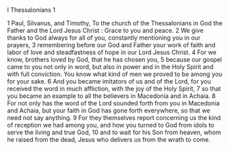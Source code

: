 I Thessalonians 1

1	Paul, Silvanus, and Timothy, To the church of the Thessalonians in God the Father and the Lord Jesus Christ : Grace to you and peace.
2	We give thanks to God always for all of you, constantly mentioning you in our prayers,
3	remembering before our God and Father your work of faith and labor of love and steadfastness of hope in our Lord Jesus Christ.
4	For we know, brothers loved by God, that he has chosen you,
5	because our gospel came to you not only in word, but also in power and in the Holy Spirit and with full conviction. You know what kind of men we proved to be among you for your sake.
6	And you became imitators of us and of the Lord, for you received the word in much affliction, with the joy of the Holy Spirit,
7	so that you became an example to all the believers in Macedonia and in Achaia.
8	For not only has the word of the Lord sounded forth from you in Macedonia and Achaia, but your faith in God has gone forth everywhere, so that we need not say anything.
9	For they themselves report concerning us the kind of reception we had among you, and how you turned to God from idols to serve the living and true God,
10	and to wait for his Son from heaven, whom he raised from the dead, Jesus who delivers us from the wrath to come.

